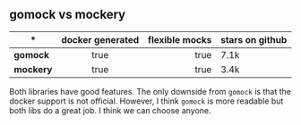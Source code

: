 ## gomock vs mockery

| *           | docker generated | flexible mocks | stars on github |
|-------------|:----------------:|---------------:|-----------------|
| **gomock**  |       true       |           true | 7.1k            |
| **mockery** |       true       |           true | 3.4k            |


Both libraries have good features. The only downside from `gomock` is that the docker support is not official.
However, I think `gomock` is more readable but both libs do a great job. I think we can choose anyone.
